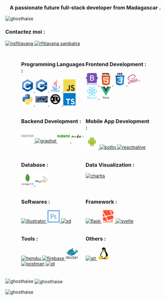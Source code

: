 <h3 align="center">A passionate future full-stack developer from Madagascar .</h3>

<p align="left"> <img src="https://komarev.com/ghpvc/?username=ghosthaise&label=Profile%20views&color=0e75b6&style=flat"
        alt="ghosthaise" /> </p>

<h3 align="left">Contactez moi :</h3>
<p align="left">
    <a href="https://twitter.com/nsfitiavana" target="blank"><img align="center"
            src="https://raw.githubusercontent.com/rahuldkjain/github-profile-readme-generator/master/src/images/icons/Social/twitter.svg"
            alt="nsfitiavana" height="30" width="40" />
    </a><a href="https://fb.com/rfitiavana sambatra" target="blank"><img align="center"
            src="https://raw.githubusercontent.com/rahuldkjain/github-profile-readme-generator/master/src/images/icons/Social/facebook.svg"
            alt="rfitiavana sambatra" height="30" width="40" />
        </a></p>

<div style="display: grid;grid-template-columns:auto auto;padding:10px 50px;">
   <div>
    <h3 align="left">Programming Languages :</h3>
    <p align="left">
        <a href="https://www.cprogramming.com/" target="_blank" rel="noreferrer">
            <img src="https://raw.githubusercontent.com/devicons/devicon/master/icons/c/c-original.svg" alt="c" width="40"
                height="40" />
        </a><a href="https://www.w3schools.com/cpp/" target="_blank" rel="noreferrer">
            <img src="https://raw.githubusercontent.com/devicons/devicon/master/icons/cplusplus/cplusplus-original.svg"
                alt="cplusplus" width="40" height="40" />
        </a><a href="https://www.java.com" target="_blank" rel="noreferrer"> <img
                src="https://raw.githubusercontent.com/devicons/devicon/master/icons/java/java-original.svg" alt="java"
                width="40" height="40" />
        </a><a href="https://developer.mozilla.org/en-US/docs/Web/JavaScript" target="_blank" rel="noreferrer"> <img
                src="https://raw.githubusercontent.com/devicons/devicon/master/icons/javascript/javascript-original.svg"
                alt="javascript" width="40" height="40" />
        </a><a href="https://www.python.org" target="_blank" rel="noreferrer"> <img
            src="https://raw.githubusercontent.com/devicons/devicon/master/icons/python/python-original.svg"
            alt="python" width="40" height="40" />
        </a>
        <a href="https://www.php.net" target="_blank" rel="noreferrer">
            <img src="https://raw.githubusercontent.com/devicons/devicon/master/icons/php/php-original.svg" alt="php"
                width="40" height="40" />
        </a><a href="https://www.rust-lang.org" target="_blank" rel="noreferrer"> <img
            src="https://raw.githubusercontent.com/devicons/devicon/master/icons/rust/rust-plain.svg" alt="rust"
            width="40" height="40" />   
        </a><a href="https://www.typescriptlang.org/" target="_blank" rel="noreferrer"> <img
        src="https://raw.githubusercontent.com/devicons/devicon/master/icons/typescript/typescript-original.svg"
        alt="typescript" width="40" height="40" />
        </a> 
    </p>
   </div>
<div>
    <h3 align="left">Frontend Development :</h3>
<p align="left">
<a href="https://getbootstrap.com" target="_blank" rel="noreferrer">
    <img src="https://raw.githubusercontent.com/devicons/devicon/master/icons/bootstrap/bootstrap-plain-wordmark.svg"
        alt="bootstrap" width="40" height="40" />
</a><a href="https://www.w3.org/html/" target="_blank" rel="noreferrer"> <img
        src="https://raw.githubusercontent.com/devicons/devicon/master/icons/html5/html5-original-wordmark.svg"
        alt="html5" width="40" height="40" />
</a><a href="https://www.w3schools.com/css/" target="_blank" rel="noreferrer">
    <img src="https://raw.githubusercontent.com/devicons/devicon/master/icons/css3/css3-original-wordmark.svg"
        alt="css3" width="40" height="40" />
</a><a href="https://sass-lang.com" target="_blank" rel="noreferrer">
    <img
        src="https://raw.githubusercontent.com/devicons/devicon/master/icons/sass/sass-original.svg" alt="sass"
        width="40" height="40" /> 
</a><a href="https://reactjs.org/" target="_blank" rel="noreferrer"> <img
    src="https://raw.githubusercontent.com/devicons/devicon/master/icons/react/react-original-wordmark.svg"
    alt="react" width="40" height="40" />
</a><a href="https://vuejs.org/" target="_blank" rel="noreferrer">
    <img src="https://raw.githubusercontent.com/devicons/devicon/master/icons/vuejs/vuejs-original-wordmark.svg"
        alt="vuejs" width="40" height="40" />
</a>
</p>
</div>
<div>

<h3 align="left">Backend Development :</h3>
<p align="left">

<a href="https://expressjs.com" target="_blank" rel="noreferrer">
    <img src="https://raw.githubusercontent.com/devicons/devicon/master/icons/express/express-original-wordmark.svg"
        alt="express" width="40" height="40" />
</a><a href="https://graphql.org" target="_blank" rel="noreferrer"> <img
        src="https://www.vectorlogo.zone/logos/graphql/graphql-icon.svg" alt="graphql" width="40" height="40" />
</a><a href="https://www.nginx.com" target="_blank" rel="noreferrer">
    <img src="https://raw.githubusercontent.com/devicons/devicon/master/icons/nginx/nginx-original.svg" alt="nginx"
        width="40" height="40" />
</a><a href="https://nodejs.org" target="_blank" rel="noreferrer"> <img
        src="https://raw.githubusercontent.com/devicons/devicon/master/icons/nodejs/nodejs-original-wordmark.svg"
        alt="nodejs" width="40" height="40" />
</a>
</p>
</div>
<div>
    <h3 align="left">Mobile App Development :</h3>
<p align="left">
    <a href="https://developer.android.com" target="_blank" rel="noreferrer">
        <img src="https://raw.githubusercontent.com/devicons/devicon/master/icons/android/android-original-wordmark.svg"
            alt="android" width="40" height="40" />
    </a><a href="https://kotlinlang.org" target="_blank" rel="noreferrer"> 
        <img
        src="https://www.vectorlogo.zone/logos/kotlinlang/kotlinlang-icon.svg" alt="kotlin" width="40"
        height="40" /> 
    </a><a href="https://reactnative.dev/" target="_blank" rel="noreferrer">
        <img src="https://reactnative.dev/img/header_logo.svg" alt="reactnative" width="40" height="40" /></a>
</p>
</div>
<div>
    <h3 align="left">Database :</h3>
<p align="left">
    <a href="https://www.mongodb.com/" target="_blank" rel="noreferrer"> <img
        src="https://raw.githubusercontent.com/devicons/devicon/master/icons/mongodb/mongodb-original-wordmark.svg"
        alt="mongodb" width="40" height="40" />
    </a><a href="https://www.mysql.com/" target="_blank" rel="noreferrer">
    <img src="https://raw.githubusercontent.com/devicons/devicon/master/icons/mysql/mysql-original-wordmark.svg"
        alt="mysql" width="40" height="40" /></a>
</p>

</div>
<div>
    <h3 align="left">Data Visualization :</h3>

<a href="https://www.chartjs.org" target="_blank" rel="noreferrer">
    <img src="https://www.chartjs.org/media/logo-title.svg" alt="chartjs" width="40" height="40" /></a>


</div>
<div>
    <h3 align="left">Softwares :</h3>
<p align="left">

<a href="https://www.adobe.com/in/products/illustrator.html" target="_blank" rel="noreferrer"> <img
    src="https://www.vectorlogo.zone/logos/adobe_illustrator/adobe_illustrator-icon.svg" alt="illustrator"
    width="40" height="40" /> 
</a><a href="https://www.photoshop.com/en" target="_blank" rel="noreferrer">
<img
src="https://raw.githubusercontent.com/devicons/devicon/master/icons/photoshop/photoshop-line.svg"
alt="photoshop" width="40" height="40" />
</a><a href="https://www.adobe.com/products/xd.html" target="_blank" rel="noreferrer"> <img
src="https://cdn.worldvectorlogo.com/logos/adobe-xd.svg" alt="xd" width="40" height="40" /></a>
</p>

</div>
<div>
    <h3 align="left">Framework :</h3>
<p align="left">

<a href="https://flask.palletsprojects.com/" target="_blank" rel="noreferrer">
    <img src="https://www.vectorlogo.zone/logos/pocoo_flask/pocoo_flask-icon.svg" alt="flask" width="40" height="40" />
</a><a href="https://laravel.com/" target="_blank" rel="noreferrer"> <img
                src="https://raw.githubusercontent.com/devicons/devicon/master/icons/laravel/laravel-plain-wordmark.svg"
                alt="laravel" width="40" height="40" />
</a><a href="https://svelte.dev" target="_blank" rel="noreferrer"> <img
    src="https://upload.wikimedia.org/wikipedia/commons/1/1b/Svelte_Logo.svg" alt="svelte" width="40"
    height="40" /></a>
</p>
</div>
<div>

<h3 align="left">Tools :</h3>
<p align="left">
    <a href="https://heroku.com" target="_blank" rel="noreferrer">
        <img src="https://www.vectorlogo.zone/logos/heroku/heroku-icon.svg" alt="heroku" width="40" height="40" />
    </a><a href="https://firebase.google.com/" target="_blank" rel="noreferrer">
        <img src="https://www.vectorlogo.zone/logos/firebase/firebase-icon.svg" alt="firebase" width="40" height="40" />
    </a><a href="https://www.docker.com/" target="_blank" rel="noreferrer">
        <img src="https://raw.githubusercontent.com/devicons/devicon/master/icons/docker/docker-original-wordmark.svg"
            alt="docker" width="40" height="40" /></a><a href="https://postman.com" target="_blank" rel="noreferrer">
        <img
        src="https://www.vectorlogo.zone/logos/getpostman/getpostman-icon.svg" alt="postman" width="40"
        height="40" /></a> <a href="https://www.qt.io/" target="_blank" rel="noreferrer">
        <img src="https://upload.wikimedia.org/wikipedia/commons/0/0b/Qt_logo_2016.svg" alt="qt" width="40"
        height="40" /></a>
    </p>
</div>
<div>

<h3 align="left">Others :</h3>
<p align="left">
    <a href="https://git-scm.com/" target="_blank" rel="noreferrer"> <img
        src="https://www.vectorlogo.zone/logos/git-scm/git-scm-icon.svg" alt="git" width="40" height="40" />
</a><a href="https://www.linux.org/" target="_blank" rel="noreferrer">
    <img src="https://raw.githubusercontent.com/devicons/devicon/master/icons/linux/linux-original.svg" alt="linux"
        width="40" height="40" /></a>
</p>
</div>

</div>
<p><img align="left"
        src="https://github-readme-stats.vercel.app/api/top-langs?username=ghosthaise&show_icons=true&locale=en&layout=compact"
        alt="ghosthaise" /></p>

<p>&nbsp;<img align="center"
        src="https://github-readme-stats.vercel.app/api?username=ghosthaise&show_icons=true&locale=en"
        alt="ghosthaise" /></p>

<p><img align="center" src="https://github-readme-streak-stats.herokuapp.com/?user=ghosthaise&" alt="ghosthaise" /></p>
